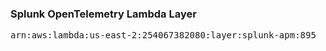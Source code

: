 <h3>Splunk OpenTelemetry Lambda Layer</h3>

<pre>
arn:aws:lambda:us-east-2:254067382080:layer:splunk-apm:895
</pre>